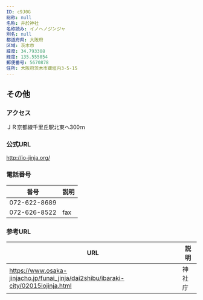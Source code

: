 ```yaml
---
ID: c9J0G
総称: null
名称: 井於神社
名称読み: イノヘノジンジャ
別名: null
都道府県: 大阪府
区域: 茨木市
緯度: 34.793308
経度: 135.555054
郵便番号: 5670878
住所: 大阪府茨木市蔵垣内3-5-15
---
```


## その他

### アクセス

ＪＲ京都線千里丘駅北東へ300ｍ

### 公式URL

http://io-jinja.org/

### 電話番号

| 番号         | 説明 |
| ------------ | ---- |
| 072-622-8689 |      |
| 072-626-8522 | fax  |

### 参考URL

| URL                                                                                | 説明   |
| ---------------------------------------------------------------------------------- | ------ |
| https://www.osaka-jinjacho.jp/funai_jinja/dai2shibu/ibaraki-city/02015iojinja.html | 神社庁 |
